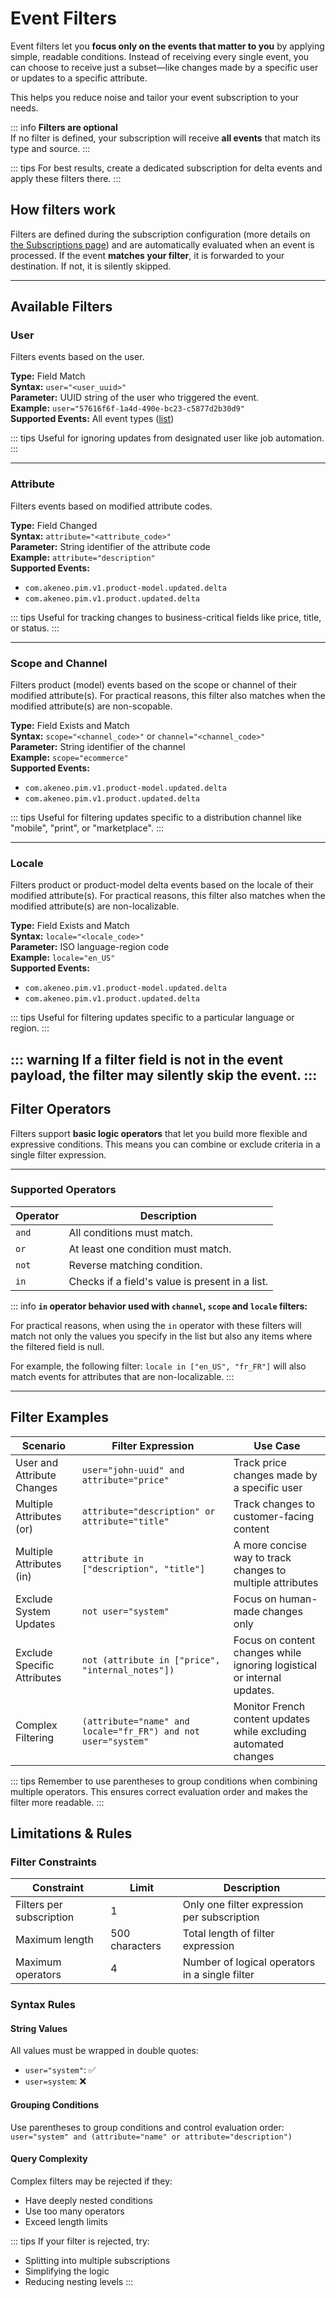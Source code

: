 # Event Filters

Event filters let you **focus only on the events that matter to you** by applying simple, readable conditions. Instead
of receiving every single event, you can choose to receive just a subset—like changes made by a specific user or updates
to a specific attribute.

This helps you reduce noise and tailor your event subscription to your needs.

::: info
**Filters are optional**  
If no filter is defined, your subscription will receive **all events** that match its type and source.
:::

::: tips
For best results, create a dedicated subscription for delta events and apply these filters there.
:::

## How filters work

Filters are defined during the subscription configuration (more details
on [the Subscriptions page](/event-platform/concepts.html)) and are automatically evaluated when an event is processed.
If the event **matches your filter**, it is forwarded to your destination. If not, it is silently skipped.

---

## Available Filters

### User

Filters events based on the user.

**Type:** Field Match  
**Syntax:** `user="<user_uuid>"`  
**Parameter:** UUID string of the user who triggered the event.  
**Example:** `user="57616f6f-1a4d-490e-bc23-c5877d2b30d9"`  
**Supported Events:** All event types ([list](/event-platform/available-events.html))

::: tips
Useful for ignoring updates from designated user like job automation.
:::

---

### Attribute

Filters events based on modified attribute codes.

**Type:** Field Changed  
**Syntax:** `attribute="<attribute_code>"`  
**Parameter:** String identifier of the attribute code  
**Example:** `attribute="description"`  
**Supported Events:**

- `com.akeneo.pim.v1.product-model.updated.delta`
- `com.akeneo.pim.v1.product.updated.delta`

::: tips
Useful for tracking changes to business-critical fields like price, title, or status.
:::

---

### Scope and Channel

Filters product (model) events based on the scope or channel of their modified attribute(s).
For practical reasons, this filter also matches when the modified attribute(s) are non-scopable.

**Type:** Field Exists and Match  
**Syntax:** `scope="<channel_code>"` or `channel="<channel_code>"`  
**Parameter:** String identifier of the channel  
**Example:** `scope="ecommerce"`  
**Supported Events:**

- `com.akeneo.pim.v1.product-model.updated.delta`
- `com.akeneo.pim.v1.product.updated.delta`

::: tips
Useful for filtering updates specific to a distribution channel like "mobile", "print", or "marketplace".
:::

---

### Locale

Filters product or product-model delta events based on the locale of their modified attribute(s).
For practical reasons, this filter also matches when the modified attribute(s) are non-localizable.

**Type:** Field Exists and Match  
**Syntax:** `locale="<locale_code>"`  
**Parameter:** ISO language-region code  
**Example:** `locale="en_US"`  
**Supported Events:**

- `com.akeneo.pim.v1.product-model.updated.delta`
- `com.akeneo.pim.v1.product.updated.delta`

::: tips
Useful for filtering updates specific to a particular language or region.
:::

::: warning
If a filter field is not in the event payload, the filter may silently skip the event.
:::
---

## Filter Operators

Filters support **basic logic operators** that let you build more flexible and expressive conditions. This means you can
combine or exclude criteria in a single filter expression.

---

### Supported Operators

| Operator | Description                                     |
|----------|-------------------------------------------------|
| `and`    | All conditions must match.                      |
| `or`     | At least one condition must match.              |
| `not`    | Reverse matching condition.                     |
| `in`     | Checks if a field's value is present in a list. |

::: info
**`in` operator behavior used with `channel`, `scope` and `locale` filters:**

For practical reasons, when using the `in` operator with these filters will match not only the values you specify in the list but also any items where the filtered field is null.

For example, the following filter: `locale in ["en_US", "fr_FR"]` will also match events for attributes that are non-localizable.
:::

---

## Filter Examples

| Scenario                    | Filter Expression                                             | Use Case                                                                |
|-----------------------------|---------------------------------------------------------------|-------------------------------------------------------------------------|
| User and Attribute Changes  | `user="john-uuid" and attribute="price"`                      | Track price changes made by a specific user                             |
| Multiple Attributes (or)    | `attribute="description" or attribute="title"`                | Track changes to customer-facing content                                |
| Multiple Attributes (in)    | `attribute in ["description", "title"]`                       | A more concise way to track changes to multiple attributes              |
| Exclude System Updates      | `not user="system"`                                           | Focus on human-made changes only                                        |
| Exclude Specific Attributes | `not (attribute in ["price", "internal_notes"])`              | Focus on content changes while ignoring logistical or internal updates. |
| Complex Filtering           | `(attribute="name" and locale="fr_FR") and not user="system"` | Monitor French content updates while excluding automated changes        |

::: tips
Remember to use parentheses to group conditions when combining multiple operators. This ensures correct evaluation order
and makes the filter more readable.
:::

## Limitations & Rules

### Filter Constraints

| Constraint               | Limit          | Description                                    |
|--------------------------|----------------|------------------------------------------------|
| Filters per subscription | 1              | Only one filter expression per subscription    |
| Maximum length           | 500 characters | Total length of filter expression              |
| Maximum operators        | 4              | Number of logical operators in a single filter |

### Syntax Rules

#### String Values

All values must be wrapped in double quotes:

- `user="system"`: ✅
- `user=system`: ❌

#### Grouping Conditions

Use parentheses to group conditions and control evaluation order:
`user="system" and (attribute="name" or attribute="description")`

#### Query Complexity

Complex filters may be rejected if they:

- Have deeply nested conditions
- Use too many operators
- Exceed length limits

::: tips
If your filter is rejected, try:

- Splitting into multiple subscriptions
- Simplifying the logic
- Reducing nesting levels
  :::
